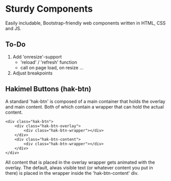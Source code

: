 # Sturdy Components
Easily includable, Bootstrap-friendly web components written in HTML, CSS and JS.

## To-Do
1. Add 'onresize'-support
	* 'reload' / 'refresh' function
	* call on page load, on resize ...
2. Adjust breakpoints


## Hakimel Buttons (hak-btn)
A standard 'hak-btn' is composed of a main container that holds the overlay and main content. 
Both of which contain a wrapper that can hold the actual content.

	<div class="hak-btn">
		<div class="hak-btn-overlay">
			<div class="hak-btn-wrapper"></div>
		</div>
		<div class="hak-btn-content">
			<div class="hak-btn-wrapper"></div>
		</div>
	</div>

All content that is placed in the overlay wrapper gets animated with the overlay. The default, alwas visible text (or whatever content you put in there) is placed in the wrapper inside the 'hak-btn-content' div. 
